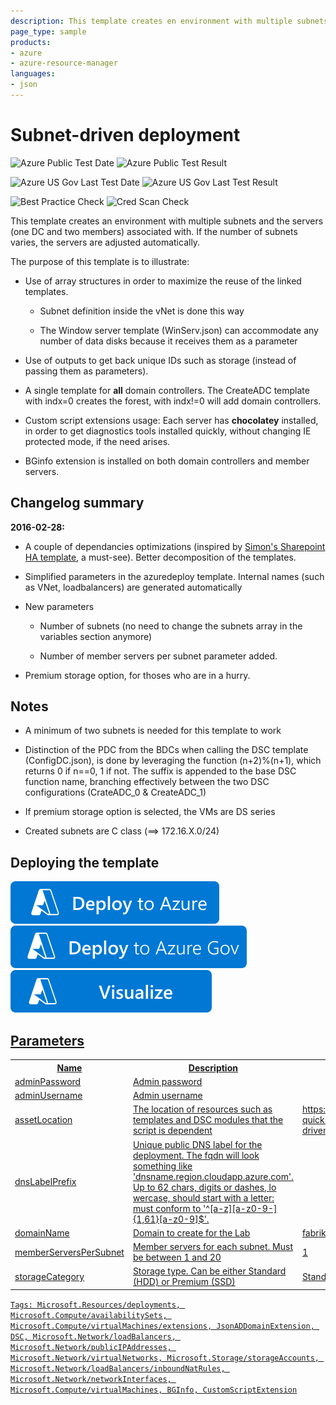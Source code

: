 ```yaml
---
description: This template creates en environment with multiple subnets and the servers (one DC and two members) associated with. If the number of subnets varies, the servers are adjusted automatically. It illustrates several ARM concepts, such as outputs, array as parameters
page_type: sample
products:
- azure
- azure-resource-manager
languages:
- json
---
```

# Subnet-driven deployment

![Azure Public Test Date](https://azurequickstartsservice.blob.core.windows.net/badges/demos/subnet-driven-deployment/PublicLastTestDate.svg)
![Azure Public Test Result](https://azurequickstartsservice.blob.core.windows.net/badges/demos/subnet-driven-deployment/PublicDeployment.svg)

![Azure US Gov Last Test Date](https://azurequickstartsservice.blob.core.windows.net/badges/demos/subnet-driven-deployment/FairfaxLastTestDate.svg)
![Azure US Gov Last Test Result](https://azurequickstartsservice.blob.core.windows.net/badges/demos/subnet-driven-deployment/FairfaxDeployment.svg)

![Best Practice Check](https://azurequickstartsservice.blob.core.windows.net/badges/demos/subnet-driven-deployment/BestPracticeResult.svg)
![Cred Scan Check](https://azurequickstartsservice.blob.core.windows.net/badges/demos/subnet-driven-deployment/CredScanResult.svg)

This template creates an environment with multiple subnets and the servers (one DC and two members) associated with. If the number of subnets varies, the servers are adjusted automatically.

The purpose of this template is to illustrate:

* Use of array structures in order to maximize the reuse of the linked templates.

  * Subnet definition inside the vNet is done this way

  * The Window server template (WinServ.json) can accommodate any number of data disks because it receives them as a parameter

* Use of outputs to get back unique IDs such as storage (instead of passing them as parameters).

* A single template for **all** domain controllers. The CreateADC template with indx=0 creates the forest, with indx!=0 will add domain controllers.

* Custom script extensions usage: Each server has **chocolatey** installed, in order to get diagnostics tools installed quickly, without changing IE protected mode, if the need arises.

* BGinfo extension is installed on both domain controllers and member servers.

## Changelog summary

**2016-02-28:**
* A couple of dependancies optimizations (inspired by <A href="https://github.com/Azure/azure-quickstart-templates/tree/master/sharepoint-server-farm-ha">Simon's Sharepoint HA template</A>, a must-see). Better decomposition of the templates.

* Simplified parameters in the azuredeploy template. Internal names (such as VNet, loadbalancers) are generated automatically

* New parameters

  * Number of subnets (no need to change the subnets array in the variables section anymore)

  * Number of member servers per subnet parameter added.

* Premium storage option, for thoses who are in a hurry.

## Notes

* A minimum of two subnets is needed for this template to work

* Distinction of the PDC from the BDCs when calling the DSC template (ConfigDC.json), is done by leveraging the function (n+2)%(n+1), which returns 0 if n==0, 1 if not. The suffix is appended to the base DSC function name, branching effectively between the two DSC configurations (CrateADC\_0 & CreateADC\_1)

* If premium storage option is selected, the VMs are DS series

* Created subnets are C class (==> 172.16.X.0/24)

## Deploying the template

[![Deploy To Azure](https://raw.githubusercontent.com/Azure/azure-quickstart-templates/master/1-CONTRIBUTION-GUIDE/images/deploytoazure.svg?sanitize=true)](https://portal.azure.com/#create/Microsoft.Template/uri/https%3A%2F%2Fraw.githubusercontent.com%2FAzure%2Fazure-quickstart-templates%2Fmaster%2Fdemos%2Fsubnet-driven-deployment%2Fazuredeploy.json)
[![Deploy To Azure US Gov](https://raw.githubusercontent.com/Azure/azure-quickstart-templates/master/1-CONTRIBUTION-GUIDE/images/deploytoazuregov.svg?sanitize=true)](https://portal.azure.us/#create/Microsoft.Template/uri/https%3A%2F%2Fraw.githubusercontent.com%2FAzure%2Fazure-quickstart-templates%2Fmaster%2Fdemos%2Fsubnet-driven-deployment%2Fazuredeploy.json)
[![Visualize](https://raw.githubusercontent.com/Azure/azure-quickstart-templates/master/1-CONTRIBUTION-GUIDE/images/visualizebutton.svg?sanitize=true)](http://armviz.io/#/?load=https%3A%2F%2Fraw.githubusercontent.com%2FAzure%2Fazure-quickstart-templates%2Fmaster%2Fdemos%2Fsubnet-driven-deployment%2Fazuredeploy.json)

<a href="http://armviz.io/#/?load=https%3A%2F%2Fgithub.com%2FAzure%2Fazure-quickstart-templates%2Fmaster%2Fdemos%2Fsubnet-driven-deployment%2Fazuredeploy.json" target="_blank">

## Parameters

<table>
<colgroup><col/><col/><col/></colgroup>
<tr><th>Name</th><th>Description</th><th>DefaultValue</th></tr>
<tr><td>adminPassword</td><td>Admin password</td><td></td></tr>
<tr><td>adminUsername</td><td>Admin username</td><td></td></tr>
<tr><td>assetLocation</td><td>The location of resources such as templates and DSC modules that the script is dependent</td><td>https://raw.githubusercontent.com/Azure/azure-quickstart-
templates/master/301-subnet-driven-deployment/</td></tr>
<tr><td>dnsLabelPrefix</td><td>Unique public DNS label for the deployment. The fqdn will look something like &#39;dnsname.region.cloudapp.azure.com&#39;. Up to 62 chars, digits or dashes, lo
wercase, should start with a letter: must conform to &#39;^[a-z][a-z0-9-]{1,61}[a-z0-9]$&#39;.</td><td></td></tr>
<tr><td>domainName</td><td>Domain to create for the Lab</td><td>fabrikam.com</td></tr>
<tr><td>memberServersPerSubnet</td><td>Member servers for each subnet. Must be between 1 and 20</td><td>1</td></tr>
<tr><td>storageCategory</td><td>Storage type. Can be either Standard (HDD) or Premium (SSD)</td><td>Standard</td></tr>
</table>

`Tags: Microsoft.Resources/deployments, Microsoft.Compute/availabilitySets, Microsoft.Compute/virtualMachines/extensions, JsonADDomainExtension, DSC, Microsoft.Network/loadBalancers, Microsoft.Network/publicIPAddresses, Microsoft.Network/virtualNetworks, Microsoft.Storage/storageAccounts, Microsoft.Network/loadBalancers/inboundNatRules, Microsoft.Network/networkInterfaces, Microsoft.Compute/virtualMachines, BGInfo, CustomScriptExtension`
